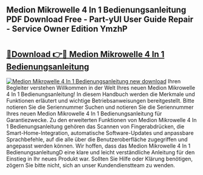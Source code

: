 ## Medion Mikrowelle 4 In 1 Bedienungsanleitung PDF Download Free - Part-yUI User Guide Repair - Service Owner Edition YmzhP

# <h2><a href="http://df5h1if.blite.top/?on=Medion+Mikrowelle+4+In+1+Bedienungsanleitung">🔗Download 👉🔴 Medion Mikrowelle 4 In 1 Bedienungsanleitung</a></h2>

[![Medion Mikrowelle 4 In 1 Bedienungsanleitung new download](https://i.imgur.com/lujVjoI.png)](http://df5h1if.blite.top/?on=Medion+Mikrowelle+4+In+1+Bedienungsanleitung)
Ihren Begleiter verstehen Willkommen in der Welt Ihres neuen Medion Mikrowelle 4 In 1 Bedienungsanleitung! In diesem Handbuch werden die Merkmale und Funktionen erläutert und wichtige Betriebsanweisungen bereitgestellt. Bitte notieren Sie die Seriennummer Suchen und notieren Sie die Seriennummer Ihres neuen Medion Mikrowelle 4 In 1 Bedienungsanleitung für Garantiezwecke. Zu den erweiterten Funktionen von Medion Mikrowelle 4 In 1 Bedienungsanleitung gehören das Scannen von Fingerabdrücken, die Smart-Home-Integration, automatische Software-Updates und anpassbare Sprachbefehle, auf die alle über die Benutzeroberfläche zugegriffen und angepasst werden können. Wir hoffen, dass das Medion Mikrowelle 4 In 1 BedienungsanleitungD eine klare und leicht verständliche Anleitung für den Einstieg in Ihr neues Produkt war. Sollten Sie Hilfe oder Klärung benötigen, zögern Sie bitte nicht, sich an unser Kundendienstteam zu wenden.
